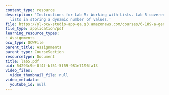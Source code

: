 ```yaml
---
content_type: resource
description: 'Instructions for Lab 5: Working with Lists. Lab 5 covered the use of
  lists in storing a dynamic number of values.'
file: https://ol-ocw-studio-app-qa.s3.amazonaws.com/courses/6-189-a-gentle-introduction-to-programming-using-python-january-iap-2008/54293c9e0f4fbf515f59981e7196fa13_lab5.pdf
file_type: application/pdf
learning_resource_types:
- Assignments
ocw_type: OCWFile
parent_title: Assignments
parent_type: CourseSection
resourcetype: Document
title: lab5.pdf
uid: 54293c9e-0f4f-bf51-5f59-981e7196fa13
video_files:
  video_thumbnail_file: null
video_metadata:
  youtube_id: null
---
```


